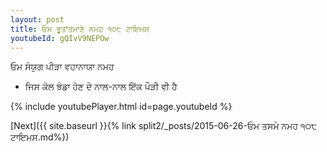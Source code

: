 ```yaml
---
layout: post
title: ਓਮ ਭੂਤਾਂਤਮਾਣੇ ਨਮਹ ੧੦੮ ਟਾਇਮਸ
youtubeId: gQIvV9NEPOw
---
```

 
 
 ਓਮ ਸੰਯੁਗ ਪੀੜਾ ਵਹਾਨਾਯਾ ਨਮਹ  
 
 -  ਜਿਸ ਕੋਲ ਝੰਡਾ ਹੋਣ ਦੇ ਨਾਲ-ਨਾਲ ਇੱਕ ਪੌੜੀ ਵੀ ਹੈ 
 
  
 
  
 
 
 
 
 
 


{% include youtubePlayer.html id=page.youtubeId %}
 
[Next]({{ site.baseurl }}{% link  split2/_posts/2015-06-26-ਓਮ ਤਸਮੇ ਨਮਹ ੧੦੮ ਟਾਇਮਸ.md%})
 
